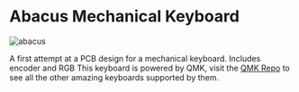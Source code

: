 # Abacus Mechanical Keyboard

![abacus](https://i.imgur.com/IFtuWaK.jpg)

A first attempt at a PCB design for a mechanical keyboard. Includes encoder and RGB
This keyboard is powered by QMK, visit the [QMK Repo](https://github.com/qmk/qmk_firmware/) to see all the other amazing keyboards supported by them.
